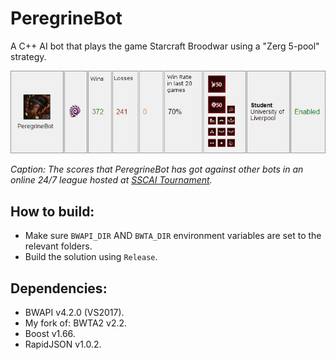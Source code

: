 # PeregrineBot
A C++ AI bot that plays the game Starcraft Broodwar using a "Zerg 5-pool" strategy.

<img src="bot_score.png">

*Caption: The scores that PeregrineBot has got against other bots in an online 24/7 league hosted at [SSCAI Tournament](http://sscaitournament.com/index.php?action=scores).*

## How to build:
* Make sure `BWAPI_DIR` AND `BWTA_DIR` environment variables are set to the relevant folders.
* Build the solution using `Release`.

## Dependencies:
* BWAPI v4.2.0 (VS2017).
* My fork of: BWTA2 v2.2.
* Boost v1.66.
* RapidJSON v1.0.2.
